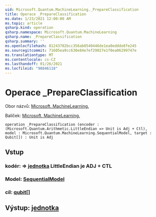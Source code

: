 ```yaml
---
uid: Microsoft.Quantum.MachineLearning._PrepareClassification
title: Operace _PrepareClassification
ms.date: 1/23/2021 12:00:00 AM
ms.topic: article
qsharp.kind: operation
qsharp.namespace: Microsoft.Quantum.MachineLearning
qsharp.name: _PrepareClassification
qsharp.summary: ''
ms.openlocfilehash: 81243702bcc356ab0540446de1ea0eddde8fe245
ms.sourcegitcommit: 71605ea9cc630e84e7ef29027e1f0ea06299747e
ms.translationtype: MT
ms.contentlocale: cs-CZ
ms.lasthandoff: 01/26/2021
ms.locfileid: "98846118"
---
```

# <a name="_prepareclassification-operation"></a>Operace _PrepareClassification

Obor názvů: [Microsoft. MachineLearning.](xref:Microsoft.Quantum.MachineLearning)

Balíček: [Microsoft. MachineLearning.](https://nuget.org/packages/Microsoft.Quantum.MachineLearning)




```qsharp
operation _PrepareClassification (encoder : (Microsoft.Quantum.Arithmetic.LittleEndian => Unit is Adj + Ctl), model : Microsoft.Quantum.MachineLearning.SequentialModel, target : Qubit[]) : Unit is Adj
```


## <a name="input"></a>Vstup

### <a name="encoder--littleendian--unit--is-adj--ctl"></a>kodér: [](xref:Microsoft.Quantum.Arithmetic.LittleEndian) => [jednotka](xref:microsoft.quantum.lang-ref.unit) LittleEndian je ADJ + CTL




### <a name="model--sequentialmodel"></a>Model: [SequentialModel](xref:Microsoft.Quantum.MachineLearning.SequentialModel)




### <a name="target--qubit"></a>cíl: [qubit](xref:microsoft.quantum.lang-ref.qubit)[]





## <a name="output--unit"></a>Výstup: [jednotka](xref:microsoft.quantum.lang-ref.unit)

